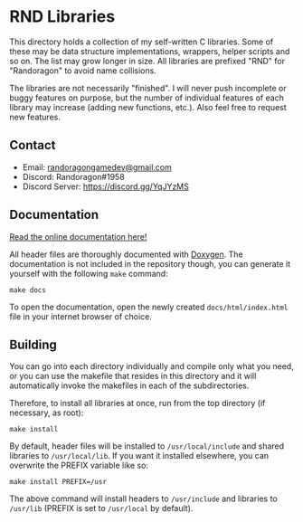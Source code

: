 # RND Libraries

This directory holds a collection of my self-written C libraries.
Some of these may be data structure implementations, wrappers,
helper scripts and so on. The list may grow longer in size.
All libraries are prefixed "RND" for "Randoragon" to avoid name
collisions.

The libraries are not necessarily "finished". I will never push
incomplete or buggy features on purpose, but the number of individual
features of each library may increase (adding new functions, etc.).
Also feel free to request new features.

## Contact

- Email: [<randoragongamedev@gmail.com>](mailto:randoragongamedev@gmail.com)
- Discord: Randoragon#1958
- Discord Server: https://discord.gg/YqJYzMS

## Documentation

[Read the online documentation here!](https://codedocs.xyz/Randoragon/rnd-libs)

All header files are thoroughly documented with [Doxygen](https://www.doxygen.nl).
The documentation is not included in the repository though,
you can generate it yourself with the following `make` command:

    make docs

To open the documentation, open the newly created `docs/html/index.html`
file in your internet browser of choice.

## Building

You can go into each directory individually and compile only what you need,
or you can use the makefile that resides in this directory and it will
automatically invoke the makefiles in each of the subdirectories.

Therefore, to install all libraries at once, run from the top directory
(if necessary, as root):

    make install

By default, header files will be installed to `/usr/local/include`
and shared libraries to `/usr/local/lib`.  If you want it installed elsewhere,
you can overwrite the PREFIX variable like so:

    make install PREFIX=/usr

The above command will install headers to `/usr/include` and libraries
to `/usr/lib` (PREFIX is set to `/usr/local` by default).
